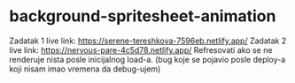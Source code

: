 # background-spritesheet-animation
Zadatak 1 live link: https://serene-tereshkova-7596eb.netlify.app/
Zadatak 2 live link: https://nervous-pare-4c5d78.netlify.app/
Refresovati ako se ne renderuje nista posle inicijalnog load-a. (bug koje se pojavio posle deploy-a koji nisam imao vremena da debug-ujem)
